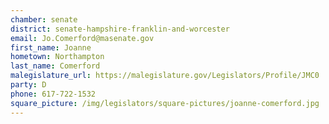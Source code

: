 ```yaml
---
chamber: senate
district: senate-hampshire-franklin-and-worcester
email: Jo.Comerford@masenate.gov
first_name: Joanne
hometown: Northampton
last_name: Comerford
malegislature_url: https://malegislature.gov/Legislators/Profile/JMC0
party: D
phone: 617-722-1532
square_picture: /img/legislators/square-pictures/joanne-comerford.jpg
---
```

